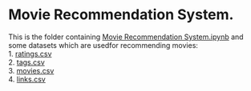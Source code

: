 # Movie Recommendation System.
This is the folder containing [Movie Recommendation System.ipynb](https://github.com/prabhasg03/Python_Projects/blob/main/Movie%20Recommendation%20System/Movie%20Recommendation%20System.ipynb) and some datasets which are usedfor recommending movies:
<br> 1. [ratings.csv]()
<br> 2. [tags.csv]()
<br> 3. [movies.csv]()
<br> 4. [links.csv]()
